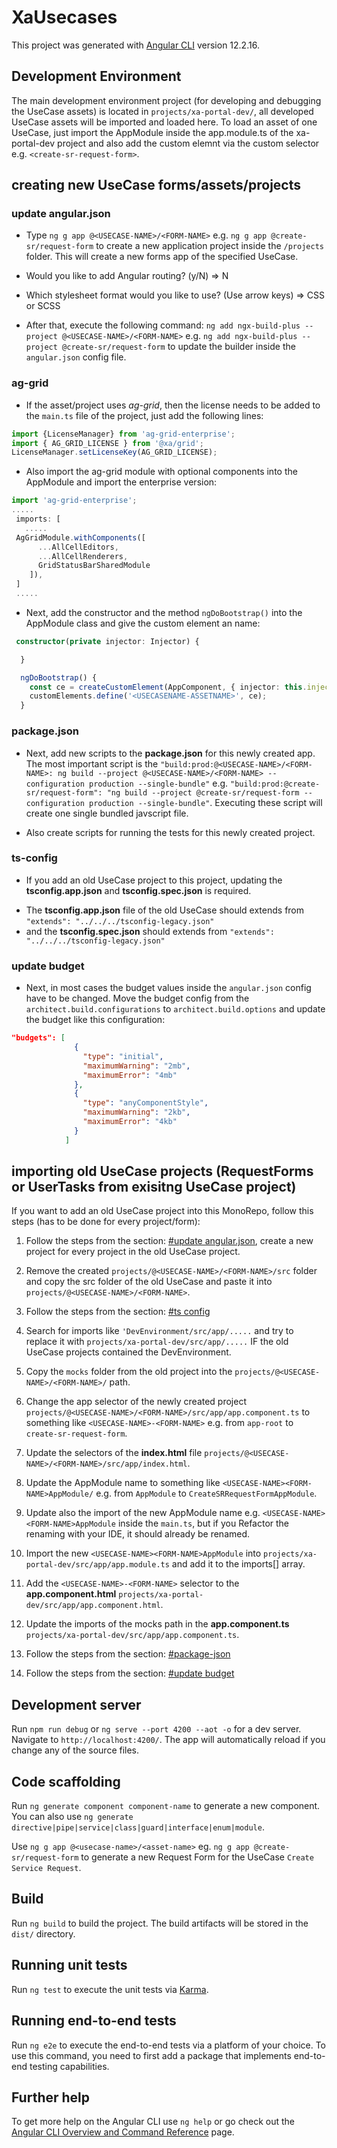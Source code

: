 # XaUsecases

This project was generated with [Angular CLI](https://github.com/angular/angular-cli) version 12.2.16.

## Development Environment

The main development environment project (for developing and debugging the UseCase assets) is located in `projects/xa-portal-dev/`, all developed UseCase assets will be imported and loaded here. To load an asset of one UseCase, just import the AppModule inside the app.module.ts of the xa-portal-dev project and also add the custom elemnt via the custom selector e.g. `<create-sr-request-form>`.

## creating new UseCase forms/assets/projects

### update angular.json
* Type `ng g app @<USECASE-NAME>/<FORM-NAME>` e.g. `ng g app @create-sr/request-form` to create a new application project inside the `/projects` folder. This will create a new forms app of the specified UseCase.

* Would you like to add Angular routing? (y/N) => N
* Which stylesheet format would you like to use? (Use arrow keys) => CSS or SCSS

* After that, execute the following command: `ng add ngx-build-plus --project @<USECASE-NAME>/<FORM-NAME>` e.g. `ng add ngx-build-plus --project @create-sr/request-form` to update the builder inside the `angular.json` config file.

### ag-grid
* If the asset/project uses *ag-grid*, then the license needs to be added to the `main.ts` file of the project, just add the following lines:

```typescript
import {LicenseManager} from 'ag-grid-enterprise';
import { AG_GRID_LICENSE } from '@xa/grid';
LicenseManager.setLicenseKey(AG_GRID_LICENSE);
```
* Also import the ag-grid module with optional components into the AppModule and import the enterprise version:

```typescript
import 'ag-grid-enterprise';
.....
 imports: [
   .....
 AgGridModule.withComponents([
      ...AllCellEditors,
      ...AllCellRenderers,
      GridStatusBarSharedModule
    ]),
 ]
 .....
```

* Next, add the constructor and the method `ngDoBootstrap()` into the AppModule class and give the custom element an name:
```typescript
 constructor(private injector: Injector) {

  }

  ngDoBootstrap() {
    const ce = createCustomElement(AppComponent, { injector: this.injector });
    customElements.define('<USECASENAME-ASSETNAME>', ce);
  }
```

### package.json
* Next, add new scripts to the **package.json** for this newly created app. The most important script is the `"build:prod:@<USECASE-NAME>/<FORM-NAME>: ng build --project @<USECASE-NAME>/<FORM-NAME> --configuration production --single-bundle"` e.g. `"build:prod:@create-sr/request-form": "ng build --project @create-sr/request-form --configuration production --single-bundle"`. Executing these script will create one single bundled javscript file.

* Also create scripts for running the tests for this newly created project.

### ts-config
* If you add an old UseCase project to this project, updating the **tsconfig.app.json** and **tsconfig.spec.json** is required.

- The **tsconfig.app.json** file of the old UseCase should extends from
  `"extends": "../../../tsconfig-legacy.json"`
- and the **tsconfig.spec.json** should extends from
  `"extends": "../../../tsconfig-legacy.json"`

### update budget
* Next, in most cases the budget values inside the `angular.json` config have to be changed. Move the budget config from the `architect.build.configurations` to `architect.build.options` and update the budget like this configuration:

```json
"budgets": [
              {
                "type": "initial",
                "maximumWarning": "2mb",
                "maximumError": "4mb"
              },
              {
                "type": "anyComponentStyle",
                "maximumWarning": "2kb",
                "maximumError": "4kb"
              }
            ]
```



## importing old UseCase projects (RequestForms or UserTasks from exisitng UseCase project)

If you want to add an old UseCase project into this MonoRepo, follow this steps (has to be done for every project/form):

1. Follow the steps from the section: [#update angular.json](#update-angularjson), create a new project for every project in the old UseCase project.

2. Remove the created `projects/@<USECASE-NAME>/<FORM-NAME>/src` folder and copy the src folder of the old UseCase and paste it into  `projects/@<USECASE-NAME>/<FORM-NAME>`.

3. Follow the steps from the section: [#ts config](#ts-config)

4. Search for imports like `'DevEnvironment/src/app/.....` and try to replace it with `projects/xa-portal-dev/src/app/.....` IF the old UseCase projects contained the DevEnvironment.

5. Copy the `mocks` folder from the old project into the `projects/@<USECASE-NAME>/<FORM-NAME>/` path.

6. Change the app selector of the newly created project `projects/@<USECASE-NAME>/<FORM-NAME>/src/app/app.component.ts` to something like `<USECASE-NAME>-<FORM-NAME>` e.g. from `app-root` to `create-sr-request-form`.

7. Update the selectors of the **index.html** file `projects/@<USECASE-NAME>/<FORM-NAME>/src/app/index.html`.

8. Update the AppModule name to something like `<USECASE-NAME><FORM-NAME>AppModule/` e.g. from `AppModule` to `CreateSRRequestFormAppModule`.

9. Update also the import of the new AppModule name e.g. `<USECASE-NAME><FORM-NAME>AppModule` inside the `main.ts`, but if you Refactor the renaming with your IDE, it should already be renamed.

10. Import the new `<USECASE-NAME><FORM-NAME>AppModule` into `projects/xa-portal-dev/src/app/app.module.ts` and add it to the imports[] array.

11. Add the `<USECASE-NAME>-<FORM-NAME>` selector to the **app.component.html** `projects/xa-portal-dev/src/app/app.component.html`.

12. Update the imports of the mocks path in the **app.component.ts** `projects/xa-portal-dev/src/app/app.component.ts`.

13. Follow the steps from the section: [#package-json](#packagejson)

14. Follow the steps from the section: [#update budget](#update-budget)

## Development server

Run `npm run debug` or `ng serve --port 4200 --aot -o` for a dev server. Navigate to `http://localhost:4200/`. The app will automatically reload if you change any of the source files.

## Code scaffolding

Run `ng generate component component-name` to generate a new component. You can also use `ng generate directive|pipe|service|class|guard|interface|enum|module`.

Use `ng g app @<usecase-name>/<asset-name>` eg. `ng g app @create-sr/request-form` to generate a new Request Form for the UseCase `Create Service Request`.

## Build

Run `ng build` to build the project. The build artifacts will be stored in the `dist/` directory.

## Running unit tests

Run `ng test` to execute the unit tests via [Karma](https://karma-runner.github.io).

## Running end-to-end tests

Run `ng e2e` to execute the end-to-end tests via a platform of your choice. To use this command, you need to first add a package that implements end-to-end testing capabilities.

## Further help

To get more help on the Angular CLI use `ng help` or go check out the [Angular CLI Overview and Command Reference](https://angular.io/cli) page.
